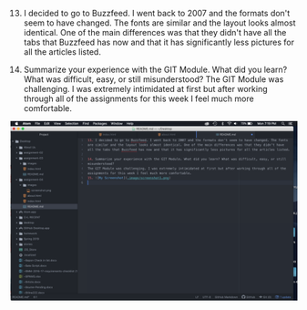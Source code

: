 13. I decided to go to Buzzfeed. I went back to 2007 and the formats don't seem to have changed. The fonts are similar and the layout looks almost identical. One of the main differences was that they didn't have all the tabs that Buzzfeed has now and that it has significantly less pictures for all the articles listed.

14. Summarize your experience with the GIT Module. What did you learn? What was difficult, easy, or still misunderstood?
The GIT Module was challenging. I was extremely intimidated at first but after working through all of the assignments for this week I feel much more comfortable.

![My Screenshot](./images/screenshot1.png)
